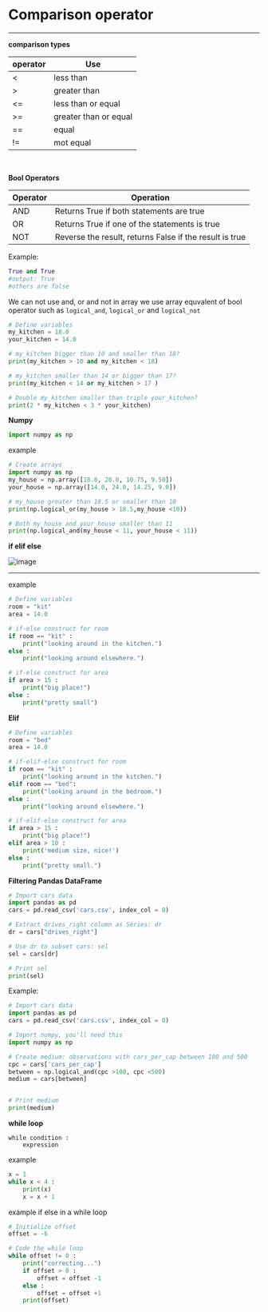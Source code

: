 # Comparison operator
---
**comparison types**

| operator | Use |
|----------|-----|
| <        |less than|
| >| greater than|
|<=|less than or equal|
|>=|greater than or equal|
|==|equal|
|!= |mot equal|

<br>

**Bool Operators**

|Operator|Operation|
|---|--|
|AND|Returns True if both statements are true|
|OR|Returns True if one of the statements is true|
|NOT|Reverse the result, returns False if the result is true|

Example:

```python
True and True
#output: True
#others are false
```

We can not use and, or and not in array
we use array equvalent of bool operator such as
```logical_and```, ```logical_or``` and ```logical_not```


```python
# Define variables
my_kitchen = 18.0
your_kitchen = 14.0

# my_kitchen bigger than 10 and smaller than 18?
print(my_kitchen > 10 and my_kitchen < 18)

# my_kitchen smaller than 14 or bigger than 17?
print(my_kitchen < 14 or my_kitchen > 17 )

# Double my_kitchen smaller than triple your_kitchen?
print(2 * my_kitchen < 3 * your_kitchen)
```

**Numpy**

```python
import numpy as np
```

example

```python
# Create arrays
import numpy as np
my_house = np.array([18.0, 20.0, 10.75, 9.50])
your_house = np.array([14.0, 24.0, 14.25, 9.0])

# my_house greater than 18.5 or smaller than 10
print(np.logical_or(my_house > 18.5,my_house <10))

# Both my_house and your_house smaller than 11
print(np.logical_and(my_house < 11, your_house < 11))
```
**if elif else**

![image](https://hcc-cs.weebly.com/uploads/2/4/5/3/24535251/1390049468.jpg)

---

example

```python
# Define variables
room = "kit"
area = 14.0

# if-else construct for room
if room == "kit" :
    print("looking around in the kitchen.")
else :
    print("looking around elsewhere.")

# if-else construct for area
if area > 15 :
    print("big place!")
else :
    print("pretty small")
```
**Elif**

```python
# Define variables
room = "bed"
area = 14.0

# if-elif-else construct for room
if room == "kit" :
    print("looking around in the kitchen.")
elif room == "bed":
    print("looking around in the bedroom.")
else :
    print("looking around elsewhere.")

# if-elif-else construct for area
if area > 15 :
    print("big place!")
elif area > 10 :
    print('medium size, nice!')
else :
    print("pretty small.")
```

**Filtering Pandas DataFrame**

```python
# Import cars data
import pandas as pd
cars = pd.read_csv('cars.csv', index_col = 0)

# Extract drives_right column as Series: dr
dr = cars["drives_right"]

# Use dr to subset cars: sel
sel = cars[dr]

# Print sel
print(sel)
```

Example:

```python
# Import cars data
import pandas as pd
cars = pd.read_csv('cars.csv', index_col = 0)

# Import numpy, you'll need this
import numpy as np

# Create medium: observations with cars_per_cap between 100 and 500
cpc = cars['cars_per_cap']
between = np.logical_and(cpc >100, cpc <500)
medium = cars[between]


# Print medium
print(medium)
```
**while loop**

```
while condition :
    expression
```

example

```python
x = 1
while x < 4 :
    print(x)
    x = x + 1
```

example
if else in a while loop

```python
# Initialize offset
offset = -6

# Code the while loop
while offset != 0 :
    print("correcting...")
    if offset > 0 :
        offset = offset -1
    else : 
        offset = offset +1
    print(offset)
  ```
  
  
    
